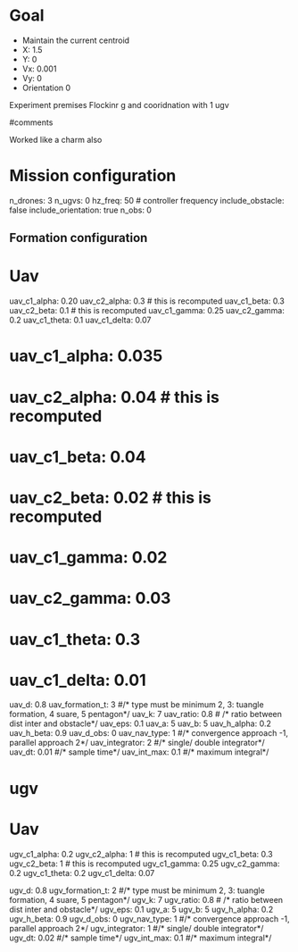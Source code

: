 # Goal
- Maintain the current centroid
- X: 1.5
- Y: 0
- Vx: 0.001
- Vy: 0
- Orientation 0

Experiment premises
Flockinr g and cooridnation with 1 ugv

#comments

Worked like a charm also

# Mission configuration
n_drones: 3
n_ugvs: 0
hz_freq: 50 # controller frequency
include_obstacle: false
include_orientation: true
n_obs: 0
## Formation configuration
# Uav
uav_c1_alpha: 0.20
uav_c2_alpha: 0.3 # this is recomputed
uav_c1_beta: 0.3
uav_c2_beta: 0.1 # this is recomputed
uav_c1_gamma: 0.25
uav_c2_gamma: 0.2
uav_c1_theta: 0.1
uav_c1_delta: 0.07

# uav_c1_alpha: 0.035
# uav_c2_alpha: 0.04 # this is recomputed
# uav_c1_beta: 0.04
# uav_c2_beta: 0.02 # this is recomputed
# uav_c1_gamma: 0.02
# uav_c2_gamma: 0.03
# uav_c1_theta: 0.3
# uav_c1_delta: 0.01

uav_d: 0.8
uav_formation_t: 3 #/* type must be minimum 2, 3: tuangle formation, 4 suare, 5 pentagon*/
uav_k: 7
uav_ratio:  0.8 # /* ratio between dist inter and obstacle*/
uav_eps: 0.1
uav_a: 5
uav_b: 5
uav_h_alpha: 0.2
uav_h_beta: 0.9
uav_d_obs: 0
uav_nav_type:  1 #/* convergence approach -1, parallel approach 2*/
uav_integrator: 2 #/* single/ double integrator*/
uav_dt:  0.01 #/* sample time*/
uav_int_max:  0.1 #/* maximum integral*/

# ugv

# Uav
ugv_c1_alpha: 0.2
ugv_c2_alpha: 1 # this is recomputed
ugv_c1_beta: 0.3
ugv_c2_beta: 1 # this is recomputed
ugv_c1_gamma: 0.25
ugv_c2_gamma: 0.2
ugv_c1_theta: 0.2
ugv_c1_delta: 0.07


ugv_d: 0.8
ugv_formation_t: 2 #/* type must be minimum 2, 3: tuangle formation, 4 suare, 5 pentagon*/
ugv_k: 7
ugv_ratio:  0.8 # /* ratio between dist inter and obstacle*/
ugv_eps: 0.1
ugv_a: 5
ugv_b: 5
ugv_h_alpha: 0.2
ugv_h_beta: 0.9
ugv_d_obs: 0
ugv_nav_type:  1 #/* convergence approach -1, parallel approach 2*/
ugv_integrator: 1 #/* single/ double integrator*/
ugv_dt:  0.02 #/* sample time*/
ugv_int_max:  0.1 #/* maximum integral*/
